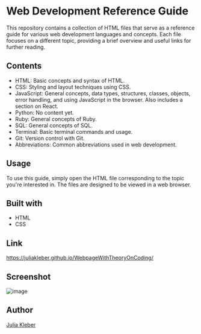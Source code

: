 # Web Development Reference Guide

This repository contains a collection of HTML files that serve as a reference guide for various web development languages and concepts. Each file focuses on a different topic, providing a brief overview and useful links for further reading. 

## Contents

- HTML: Basic concepts and syntax of HTML.
- CSS: Styling and layout techniques using CSS.
- JavaScript: General concepts, data types, structures, classes, objects, error handling, and using JavaScript in the browser. Also includes a section on React.
- Python: No content yet.
- Ruby: General concepts of Ruby.
- SQL: General concepts of SQL.
- Terminal: Basic terminal commands and usage.
- Git: Version control with Git.
- Abbreviations: Common abbreviations used in web development.

## Usage

To use this guide, simply open the HTML file corresponding to the topic you're interested in. The files are designed to be viewed in a web browser.

## Built with

* HTML
* CSS

## Link

https://juliakleber.github.io/WebpageWithTheoryOnCoding/

## Screenshot

![image](https://github.com/GoldieCrystal/WebpageWithTheoryOnCoding/assets/142741980/9096adbc-be60-4725-9cf8-fb192bf8160b)

## Author

[Julia Kleber](https://github.com/JuliaKleber)
